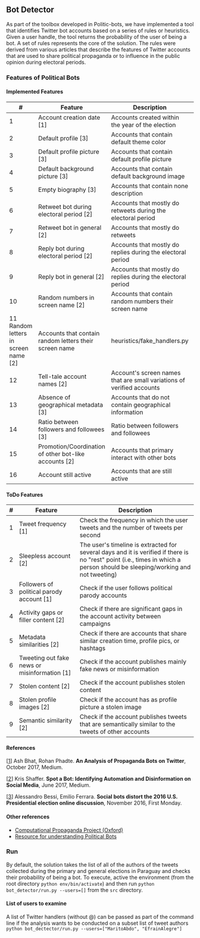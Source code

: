## Bot Detector

As part of the toolbox developed in Politic-bots, we have implemented a tool that identifies Twitter bot accounts based 
on a series of rules or heuristics. Given a user handle, the tool returns the probability of the user of being a bot. A 
set of rules represents the core of the solution. The rules were derived from various articles that describe the
features of Twitter accounts that are used to share political propaganda or to influence in the public opinion
during electoral periods. 

### Features of Political Bots

#### Implemented Features

| # | Feature                                               | Description                                                                                                                                                                           | Source Code                 | Documentation                                                                                     |
|---|-------------------------------------------------------|---------------------------------------------------------------------------------------------------------------------------------------------------------------------------------------|-----------------------------|---------------------------------------------------------------------------------------------------|
| 1 | Account creation date [1]                             | Accounts created within the year of the election                                                                                                                                      | heuristics/simple.py        | [Creation Date](https://github.com/ParticipaPY/politic-bots/wiki/Heuristic:-Creation-date)        |
| 2 | Default profile [3]                                   | Accounts that contain default theme color                                                                                    | heuristics/simple.py        | [Default Account](https://github.com/ParticipaPY/politic-bots/wiki/Heuristic:-Default-Account)    |
| 3 | Default profile picture [3]                           | Accounts that contain default profile picture | heuristics/simple.py        | [Default Account](https://github.com/ParticipaPY/politic-bots/wiki/Heuristic:-Default-Account)    |
| 4 | Default background picture [3]                        | Accounts that contain default background image                                                                                     | heuristics/simple.py        | [Default Account](https://github.com/ParticipaPY/politic-bots/wiki/Heuristic:-Default-Account)    |
| 5 | Empty biography [3]                                   | Accounts that contain none description | heuristics/simple.py        | [Default Account](https://github.com/ParticipaPY/politic-bots/wiki/Heuristic:-Default-Account)    |
| 6 | Retweet bot during electoral period [2]               | Accounts that mostly do retweets during the electoral period                                                                                                                          | heuristics/simple.py        | [Retweet Bot](https://github.com/ParticipaPY/politic-bots/wiki/Heuristic:-Retweet-Bot)            |
| 7 | Retweet bot in general [2]                            | Accounts that mostly do retweets                                                                                                                                                      | heuristics/simple.py        | [Retweet Bot](https://github.com/ParticipaPY/politic-bots/wiki/Heuristic:-Retweet-Bot)            |
| 8 | Reply bot during electoral period [2]                 | Accounts that mostly do replies during the electoral period                                                                                                                          | heuristics/simple.py         |             |
| 9 | Reply bot in general [2]                              | Accounts that mostly do replies during the electoral period                                                                                                                          | heuristics/simple.py         | 
| 10| Random numbers in screen name [2]                     | Accounts that contain random numbers their screen name                                                                                                                                | heuristics/fake_handlers.py | [Fake Handler](https://github.com/ParticipaPY/politic-bots/wiki/Heuristic:-Fake-Handler)          |
| 11  Random letters in screen name [2]                     | Accounts that contain random letters their screen name                                                                                                                                | heuristics/fake_handlers.py | [Fake Handler](https://github.com/ParticipaPY/politic-bots/wiki/Heuristic:-Fake-Handler)          |
| 12| Tell-tale account names [2]                           | Account's screen names that are small variations of verified accounts                                                                                                                 | heuristics/fake_handlers.py | [Fake Handler](https://github.com/ParticipaPY/politic-bots/wiki/Heuristic:-Fake-Handler)          |
| 13| Absence of geographical metadata [3]                  | Accounts that do not contain geographical information                                                                                                                                 | heuristics/simple.py        | [Location](https://github.com/ParticipaPY/politic-bots/wiki/Heuristic:-Location)                  |
| 14| Ratio between followers and followees [3]             | Ratio between followers and followees                                                                                                               | heuristics/simple.py        | [Ratio FF](https://github.com/ParticipaPY/politic-bots/wiki/Heuristic:-Ratio-Followers-Followees) |
| 15| Promotion/Coordination of other bot-like accounts [2] | Accounts that primary interact with other bots                                                                                                                                        | heuristics/fake_promoter.py | [Fake Promoter](https://github.com/ParticipaPY/politic-bots/wiki/Heuristic:-Fake-Promoter)        |
| 16| Account still active                                  | Accounts that are still active                                                                                                                                        |  |         |

#### ToDo Features

| #  | Feature                                       | Description                                                                                                                                                                  |
|----|-----------------------------------------------|------------------------------------------------------------------------------------------------------------------------------------------------------------------------------|
| 1  | Tweet frequency [1]                           | Check the frequency in which the user tweets and the number of tweets per second                                                                                             |
| 2  | Sleepless account [2]                         | The user's timeline is extracted for several days and it is verified if there is no "rest" point (i.e., times in which a person should be sleeping/working and not tweeting) |
| 3  | Followers of political parody account [1]     | Check if the user follows political parody accounts                                                                                                                          |
| 4  | Activity gaps or filler content [2]           | Check if there are significant gaps in the account activity between campaigns                                                                                                |
| 5  | Metadata similarities [2]                     | Check if there are accounts that share similar creation time, profile pics, or hashtags                                                                                      |
| 6  | Tweeting out fake news or misinformation [1]  | Check if the account publishes mainly fake news or misinformation                                                                                                            |
| 7  | Stolen content [2]                            | Check if the account publishes stolen content                                                                                                                                |
| 8  | Stolen profile images [2]                     | Check if the account has as profile picture a stolen image                                                                                                                   |
| 9  | Semantic similarity [2]                       | Check if the account publishes tweets that are semantically similar to the tweets of other accounts                                                                          |

#### References

[[1](https://medium.com/@robhat/an-analysis-of-propaganda-bots-on-twitter-7b7ec57256ae)] 
Ash Bhat, Rohan Phadte. **An Analysis of Propaganda Bots on Twitter**, October 2017, Medium.

[[2](https://medium.com/data-for-democracy/spot-a-bot-identifying-automation-and-disinformation-on-social-media-2966ad93a203)]
Kris Shaffer. **Spot a Bot: Identifying Automation and Disinformation on Social Media**, June 2017, Medium.

[[3](http://journals.uic.edu/ojs/index.php/fm/article/view/7090/5653)] 
Alessandro Bessi, Emilio Ferrara. **Social bots distort the 2016 U.S. Presidential election online discussion**, 
November 2016, First Monday.

#### Other references

* [Computational Propaganda Project (Oxford)](http://comprop.oii.ox.ac.uk/)
* [Resource for understanding Political Bots](http://comprop.oii.ox.ac.uk/publishing/public-scholarship/resource-for-understanding-political-bots/)

### Run

By default, the solution takes the list of all of the authors of the tweets collected during the primary and general 
elections in Paraguay and checks their probability of being a bot. To execute, active the environment (from the root
directory `python env/bin/activate`) and then run `python bot_detector/run.py --users=[]` from the `src` directory.

#### List of users to examine
A list of Twitter handlers (without @) can be passed as part of the command line if the analysis wants to be conducted
on a subset list of tweet authors `python bot_dectector/run.py --users=["MaritoAbdo", "EfrainAlegre"]`